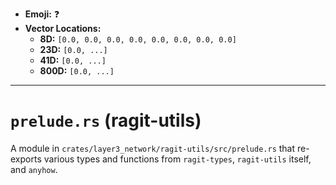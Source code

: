 - **Emoji:** ❓
- **Vector Locations:**
    - **8D:** `[0.0, 0.0, 0.0, 0.0, 0.0, 0.0, 0.0, 0.0]`
    - **23D:** `[0.0, ...]`
    - **41D:** `[0.0, ...]`
    - **800D:** `[0.0, ...]`

---

# `prelude.rs` (ragit-utils)

A module in `crates/layer3_network/ragit-utils/src/prelude.rs` that re-exports various types and functions from `ragit-types`, `ragit-utils` itself, and `anyhow`.